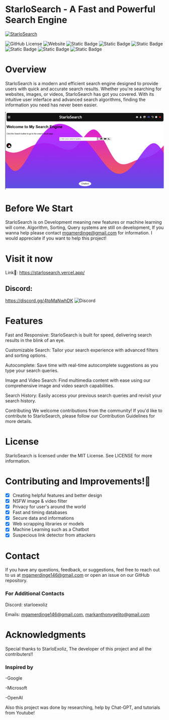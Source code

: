 # StarloSearch - A Fast and Powerful Search Engine

[![StarloSearch](https://avatars.githubusercontent.com/u/139462470?s=48&v=4)](https://github.com/Kazooki123/starlosearch.git)

![GitHub License](https://img.shields.io/github/license/Kazooki123/starlosearch?style=for-the-badge&logo=github&color=red)
![Website](https://img.shields.io/website?style=for-the-badge&url=https%3A%2F%2Fstarlosearch.vercel.app&up_message=online&up_color=green&down_message=not-working&down_color=red&logo=vercel&logoColor=white&label=StarloSearch&labelColor=black&color=wgite)
![Static Badge](https://img.shields.io/badge/3.12-black?style=for-the-badge&logo=python&logoColor=blue&label=Python&labelColor=white)
![Static Badge](https://img.shields.io/badge/20.9-black?style=for-the-badge&logo=javascript&logoColor=yellow&label=JavaScript)
![Static Badge](https://img.shields.io/badge/Rust-black?style=for-the-badge&logo=rust&logoColor=orange)
![Static Badge](https://img.shields.io/badge/React-black?style=for-the-badge&logo=react&logoColor=blue)
![Static Badge](https://img.shields.io/badge/HTML-black?style=for-the-badge&logo=html5&logoColor=orange)
![Static Badge](https://img.shields.io/badge/Svelte-black?style=for-the-badge&logo=svelte&logoColor=orange)


# Overview

StarloSearch is a modern and efficient search engine designed to provide users with quick and accurate search results. Whether you're searching for websites, images, or videos, StarloSearch has got you covered. With its intuitive user interface and advanced search algorithms, finding the information you need has never been easier.

![Website](https://github.com/Kazooki123/starlosearch/blob/main/Images/Screenshot%20(67).png)

# Before We Start

StarloSearch is on Development meaning new features or machine learning will come. Algorithm, Sorting, Query systems are still on development, If you wanna help please contact <mgamerdinge@gmail.com> for information. I would appreciate if you want to help this project!

# Visit it now

Link🔗: <https://starlosearch.vercel.app/>

## Discord:

https://discord.gg/4tpMaNwhDK
![Discord](https://img.shields.io/discord/1180840593891545178?style=for-the-badge&logo=discord&logoColor=blue&label=Discord&labelColor=black&link=%3Cobject%3Ehttps%3A%2F%2Fdiscord.gg%2F4tpMaNwhDK%3C%2Fobject%3E)

# Features

Fast and Responsive: StarloSearch is built for speed, delivering search results in the blink of an eye.

Customizable Search: Tailor your search experience with advanced filters and sorting options.

Autocomplete: Save time with real-time autocomplete suggestions as you type your search queries.

Image and Video Search: Find multimedia content with ease using our comprehensive image and video search capabilities.

Search History: Easily access your previous search queries and revisit your search history.

Contributing
We welcome contributions from the community! If you'd like to contribute to StarloSearch, please follow our Contribution Guidelines for more details.

# License

StarloSearch is licensed under the MIT License. See LICENSE for more information.

# Contributing and Improvements!🚀

- [x] Creating helpful features and better design
- [x] NSFW image & video filter
- [x] Privacy for user's around the world
- [x] Fast and timing databases
- [x] Secure data and informations
- [x] Web scrapping libraries or models
- [x] Machine Learning such as a Chatbot
- [x] Suspecious link detector from attackers

# Contact

If you have any questions, feedback, or suggestions, feel free to reach out to us at <mgamerdinge146@gmail.com> or open an issue on our GitHub repository.

### For Additional Contacts

Discord: starloexoliz

Emails: <mgamerdinge146@gmail.com>, <markanthonygelito@gmail.com>

# Acknowledgments

Special thanks to StarloExoliz, The developer of this project and all the contributers!!

### Inspired by

-Google

-Microsoft

-OpenAI

Also this project was done by researching, help by Chat-GPT, and tutorials from Youtube!


[def]: https://github.com/Kazooki123/starlosearch/blob/main/Images/Screenshot%20(67).png
